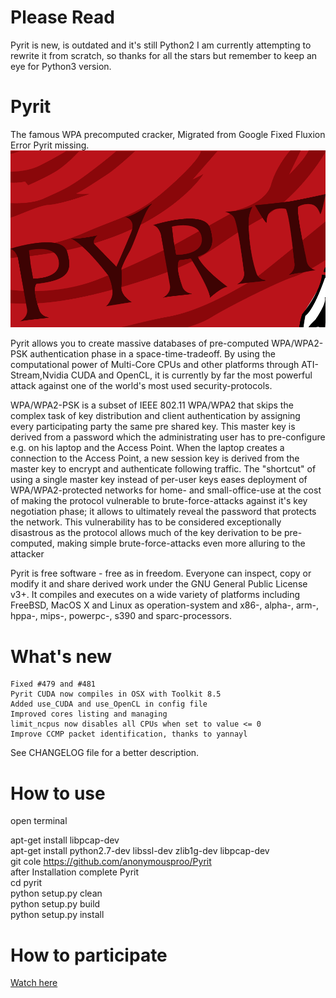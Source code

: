 # Please Read
Pyrit is new, is outdated and it's still Python2 I am currently attempting to rewrite it from scratch, so thanks for all the stars but remember to keep an eye for Python3 version.

# Pyrit
The famous WPA precomputed cracker, Migrated from Google
Fixed Fluxion Error Pyrit missing.
![pyrit logo](https://github.com/anonymousproo/Pyrit/blob/main/Pyrit.png)

Pyrit allows you to create massive databases of pre-computed WPA/WPA2-PSK authentication phase in a space-time-tradeoff. By using the computational power of Multi-Core CPUs and other platforms through ATI-Stream,Nvidia CUDA and OpenCL, it is currently by far the most powerful attack against one of the world's most used security-protocols.

WPA/WPA2-PSK is a subset of IEEE 802.11 WPA/WPA2 that skips the complex task of key distribution and client authentication by assigning every participating party the same pre shared key. This master key is derived from a password which the administrating user has to pre-configure e.g. on his laptop and the Access Point. When the laptop creates a connection to the Access Point, a new session key is derived from the master key to encrypt and authenticate following traffic. The "shortcut" of using a single master key instead of per-user keys eases deployment of WPA/WPA2-protected networks for home- and small-office-use at the cost of making the protocol vulnerable to brute-force-attacks against it's key negotiation phase; it allows to ultimately reveal the password that protects the network. This vulnerability has to be considered exceptionally disastrous as the protocol allows much of the key derivation to be pre-computed, making simple brute-force-attacks even more alluring to the attacker

Pyrit is free software - free as in freedom. Everyone can inspect, copy or modify it and share derived work under the GNU General Public License v3+. It compiles and executes on a wide variety of platforms including FreeBSD, MacOS X and Linux as operation-system and x86-, alpha-, arm-, hppa-, mips-, powerpc-, s390 and sparc-processors.

# What's new

    Fixed #479 and #481
    Pyrit CUDA now compiles in OSX with Toolkit 8.5
    Added use_CUDA and use_OpenCL in config file
    Improved cores listing and managing
    limit_ncpus now disables all CPUs when set to value <= 0
    Improve CCMP packet identification, thanks to yannayl

See CHANGELOG file for a better description.

# How to use 

open terminal 

apt-get install libpcap-dev<br>
apt-get install python2.7-dev libssl-dev zlib1g-dev libpcap-dev<br>
git cole https://github.com/anonymousproo/Pyrit<br>
after Installation complete  Pyrit<br>
cd pyrit<br>
python setup.py clean<br>
python setup.py build<br>
python setup.py install<br>

# How to participate

[Watch here](youtube.com/anonymousproo)
